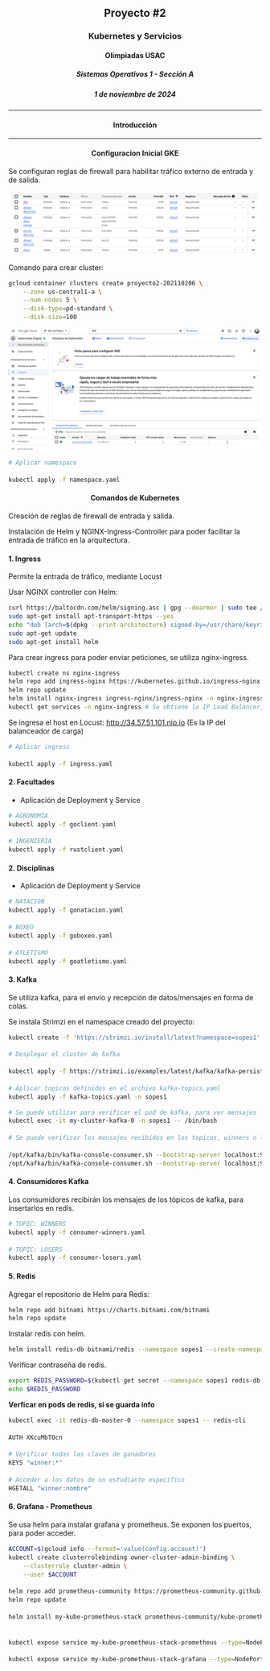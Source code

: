 ## <div align="center">Proyecto #2</div>
### <div align="center">Kubernetes y Servicios</div>
#### <div align="center">Olimpiadas USAC</div>
##### <div align="center">Sistemas Operativos 1 - Sección A</div>
##### <div align="center">1 de noviembre de 2024</div>
___

#### **<div align="center">Introducción</div>**




____


#### **<div align="center">Configuracion Inicial GKE</div>**

Se configuran reglas de firewall para habilitar tráfico externo de entrada y de salida.

![alt text](./Images/firewall.png)

Comando para crear cluster:

```bash
gcloud container clusters create proyecto2-202110206 \
    --zone us-central1-a \
    --num-nodes 5 \
    --disk-type=pd-standard \
    --disk-size=100
```

![alt text](./Images/cluster.png)

```bash
# Aplicar namespace

kubectl apply -f namespace.yaml
```

#### **<div align="center">Comandos de Kubernetes</div>**

Creación de reglas de firewall de entrada y salida.

Instalación de Helm y NGINX-Ingress-Controller para poder facilitar la entrada de tráfico en la arquitectura.

#### 1. Ingress

Permite la entrada de tráfico, mediante Locust

Usar NGINX controller con Helm: 

```bash
curl https://baltocdn.com/helm/signing.asc | gpg --dearmor | sudo tee /usr/share/keyrings/helm.gpg > /dev/null
sudo apt-get install apt-transport-https --yes
echo "deb [arch=$(dpkg --print-architecture) signed-by=/usr/share/keyrings/helm.gpg] https://baltocdn.com/helm/stable/debian/ all main" | sudo tee /etc/apt/sources.list.d/helm-stable-debian.list
sudo apt-get update
sudo apt-get install helm
```

Para crear ingress para poder enviar peticiones, se utiliza nginx-ingress.

```bash
kubectl create ns nginx-ingress
helm repo add ingress-nginx https://kubernetes.github.io/ingress-nginx 
helm repo update 
helm install nginx-ingress ingress-nginx/ingress-nginx -n nginx-ingress
kubectl get services -n nginx-ingress # Se obtiene la IP Load Balancer, la misma de INGRESS
```

Se ingresa el host en Locust: http://34.57.51.101.nip.io (Es la IP del balanceador de carga)


```bash
# Aplicar ingress

kubectl apply -f ingress.yaml
```


#### 2. Facultades

- Aplicación de Deployment y Service 

```bash
# AGRONOMIA
kubectl apply -f goclient.yaml

# INGENIERIA
kubectl apply -f rustclient.yaml
```


#### 2. Disciplinas

- Aplicación de Deployment y Service

```bash
# NATACION
kubectl apply -f gonatacion.yaml

# BOXEO
kubectl apply -f goboxeo.yaml

# ATLETISMO
kubectl apply -f goatletismo.yaml
```



#### 3. Kafka

Se utiliza kafka, para el envío y recepción de datos/mensajes en forma de colas.

Se instala Strimzi en el namespace creado del proyecto:

```bash
kubectl create -f 'https://strimzi.io/install/latest?namespace=sopes1' -n sopes1

# Desplegar el cluster de kafka 

kubectl apply -f https://strimzi.io/examples/latest/kafka/kafka-persistent-single.yaml -n sopes1

# Aplicar topicos definidos en el archivo kafka-topics.yaml
kubectl apply -f kafka-topics.yaml -n sopes1
```

```bash
# Se puede utilizar para verificar el pod de kafka, para ver mensajes
kubectl exec -it my-cluster-kafka-0 -n sopes1 -- /bin/bash

# Se puede verificar los mensajes recibidos en los topicos, winners o losers.

/opt/kafka/bin/kafka-console-consumer.sh --bootstrap-server localhost:9092 --topic winners --from-beginning
/opt/kafka/bin/kafka-console-consumer.sh --bootstrap-server localhost:9092 --topic losers --from-beginning
```

#### 4. Consumidores Kafka 

Los consumidores recibirán los mensajes de los tópicos de kafka, para insertarlos en redis.

```bash
# TOPIC: WINNERS
kubectl apply -f consumer-winners.yaml

# TOPIC: LOSERS
kubectl apply -f consumer-losers.yaml
```


#### 5. Redis


Agregar el repositorio de Helm para Redis:

```bash
helm repo add bitnami https://charts.bitnami.com/bitnami
helm repo update
```
Instalar redis con helm.

```bash
helm install redis-db bitnami/redis --namespace sopes1 --create-namespace
```
Verificar contraseña de redis.

```bash
export REDIS_PASSWORD=$(kubectl get secret --namespace sopes1 redis-db -o jsonpath="{.data.redis-password}" | base64 -d)
echo $REDIS_PASSWORD
```

**Verficar en pods de redis, si se guarda info**

```bash
kubectl exec -it redis-db-master-0 --namespace sopes1 -- redis-cli

AUTH XKcuMbTOcn

# Verificar todas las claves de ganadores
KEYS "winner:*"

# Acceder a los datos de un estudiante específico
HGETALL "winner:nombre"
```

#### 6. Grafana - Prometheus

Se usa helm para instalar grafana y prometheus.
Se exponen los puertos, para poder acceder.

```bash
ACCOUNT=$(gcloud info --format='value(config.account)')
kubectl create clusterrolebinding owner-cluster-admin-binding \
    --clusterrole cluster-admin \
    --user $ACCOUNT

helm repo add prometheus-community https://prometheus-community.github.io/helm-charts
helm repo update

helm install my-kube-prometheus-stack prometheus-community/kube-prometheus-stack


kubectl expose service my-kube-prometheus-stack-prometheus --type=NodePort --target-port=9090 --name=prometheus-node-port-service

kubectl expose service my-kube-prometheus-stack-grafana --type=NodePort --target-port=3000 --name=grafana-node-port-service
```


